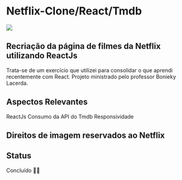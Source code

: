 # Netflix-Clone/React/Tmdb
![](https://github.com/EmilcyFelipe/Netflix_clone_API_TMDB/blob/master/netflix-react.gif)

## Recriação da página de filmes da Netflix utilizando ReactJs
  Trata-se de um exercício que utilizei para consolidar o que aprendi recentemente com React.
  Projeto ministrado pelo professor Bonieky Lacerda.
  
## Aspectos Relevantes
  ReactJs
  Consumo da API do Tmdb
  Responsividade

## Direitos de imagem reservados ao Netflix

## Status
  Concluído 🚀🚀
